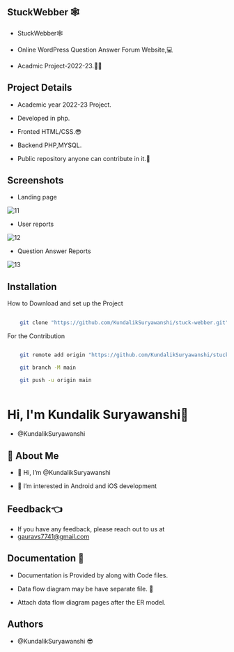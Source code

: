
## StuckWebber 🕸️

 - StuckWebber🕸️

 - Online WordPress Question Answer Forum Website,💻
 
 - Acadmic Project-2022-23.🧑‍🎓


## Project Details

 - Academic year 2022-23 Project.

 - Developed in php.

 - Fronted HTML/CSS.😎

 - Backend PHP,MYSQL.

 - Public repository anyone can contribute in it.🤞
 
 ## Screenshots
 
 - Landing page
 
 ![11](https://user-images.githubusercontent.com/108235751/213899704-9c22449c-d93b-4c26-927f-570082e471ac.png)
 
 - User reports
 
 ![12](https://user-images.githubusercontent.com/108235751/213899721-618c91e7-8d15-46c4-b812-b7816ffdb815.png)

 - Question Answer Reports
 
 ![13](https://user-images.githubusercontent.com/108235751/213899732-6a2beee9-8665-4e96-8553-7999bf1e1338.png)

 
## Installation

How to Download and set up the Project

```bash
    
    git clone "https://github.com/KundalikSuryawanshi/stuck-webber.git"


```
For the Contribution

```bash

    git remote add origin "https://github.com/KundalikSuryawanshi/stuck-webber.git"

    git branch -M main

    git push -u origin main
    
```
    
# Hi, I'm Kundalik Suryawanshi👋

- @KundalikSuryawanshi


## 🚀 About Me
- 👋 Hi, I’m @KundalikSuryawanshi

- 👀 I’m interested in Android and iOS development

## Feedback👈

- If you have any feedback, please reach out to us at
- gauravs7741@gmail.com


## Documentation 📄

- Documentation is Provided by along with Code files. 

- Data flow diagram may be have separate file. 📝

- Attach data flow diagram pages after the ER model.

## Authors

- @KundalikSuryawanshi 😎

